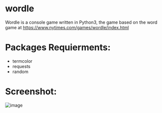 # wordle
Wordle is a console game written in Python3, the game based on the word game at https://www.nytimes.com/games/wordle/index.html

# Packages Requierments:
  - termcolor
  - requests
  - random
  
# Screenshot:

![image](https://user-images.githubusercontent.com/25135205/154135115-1a068246-439f-483c-b08a-5c1a07f0734a.png)

